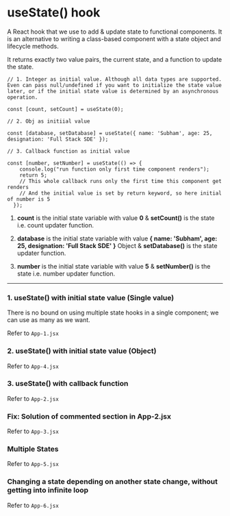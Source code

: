 # useState() hook

A React hook that we use to add & update state to functional components. It is an alternative to writing a class-based component with a state object and lifecycle methods.

It returns exactly two value pairs, the current state, and a function to update the state.

```
// 1. Integer as initial value. Although all data types are supported. Even can pass null/undefined if you want to initialize the state value later, or if the initial state value is determined by an asynchronous operation.

const [count, setCount] = useState(0);

// 2. Obj as initiial value

const [database, setDatabase] = useState({ name: 'Subham', age: 25, designation: 'Full Stack SDE' });

// 3. Callback function as initial value

const [number, setNumber] = useState(() => {
    console.log("run function only first time component renders");
    return 5;
    // This whole callback runs only the first time this component get renders
    // And the initial value is set by return keyword, so here initial of number is 5
  });
```

1. **count** is the initial state variable with value **0** & **setCount()** is the state i.e. count updater function.

2. **database** is the initial state variable with value **{ name: 'Subham', age: 25, designation: 'Full Stack SDE' }** Object & **setDatabase()** is the state updater function.
3. **number** is the initial state variable with value **5** & **setNumber()** is the state i.e. number updater function.

<hr>

### 1. useState() with initial state value (Single value)

There is no bound on using multiple state hooks in a single component; we can use as many as we want.

Refer to `App-1.jsx`

### 2. useState() with initial state value (Object)

Refer to `App-4.jsx`

### 3. useState() with callback function

Refer to `App-2.jsx`

### Fix: Solution of commented section in App-2.jsx

Refer to `App-3.jsx`

### Multiple States

Refer to `App-5.jsx`

### Changing a state depending on another state change, without getting into infinite loop

Refer to `App-6.jsx`
